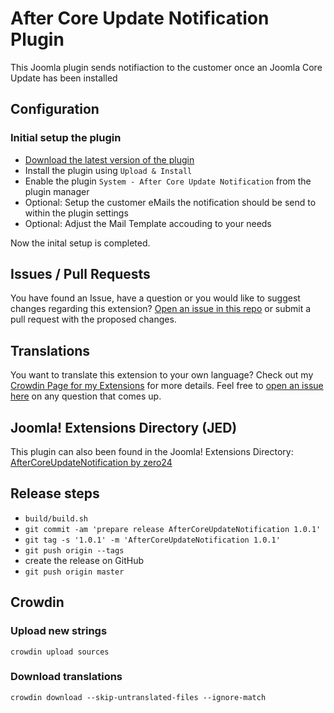 # After Core Update Notification Plugin

This Joomla plugin sends notifiaction to the customer once an Joomla Core Update has been installed

## Configuration

### Initial setup the plugin

- [Download the latest version of the plugin](https://github.com/zero-24/plg_system_aftercoreupdatenotification/releases/latest)
- Install the plugin using `Upload & Install`
- Enable the plugin `System - After Core Update Notification` from the plugin manager
- Optional: Setup the customer eMails the notification should be send to within the plugin settings
- Optional: Adjust the Mail Template accouding to your needs

Now the inital setup is completed.

## Issues / Pull Requests

You have found an Issue, have a question or you would like to suggest changes regarding this extension?
[Open an issue in this repo](https://github.com/zero-24/plg_system_aftercoreupdatenotification/issues/new) or submit a pull request with the proposed changes.

## Translations

You want to translate this extension to your own language? Check out my [Crowdin Page for my Extensions](https://joomla.crowdin.com/zero-24) for more details. Feel free to [open an issue here](https://github.com/zero-24/plg_system_aftercoreupdatenotification/issues/new) on any question that comes up.

## Joomla! Extensions Directory (JED)

This plugin can also been found in the Joomla! Extensions Directory: [AfterCoreUpdateNotification by zero24](https://extensions.joomla.org/extension/aftercoreupdatenotification/)

## Release steps

- `build/build.sh`
- `git commit -am 'prepare release AfterCoreUpdateNotification 1.0.1'`
- `git tag -s '1.0.1' -m 'AfterCoreUpdateNotification 1.0.1'`
- `git push origin --tags`
- create the release on GitHub
- `git push origin master`

## Crowdin

### Upload new strings

`crowdin upload sources`

### Download translations

`crowdin download --skip-untranslated-files --ignore-match`
